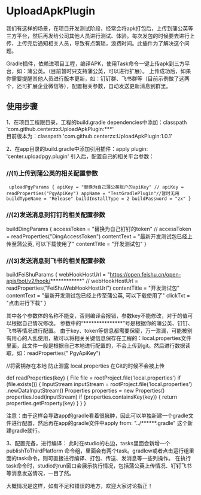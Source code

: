# UploadApkPlugin

我们有这样的场景，在项目开发测试阶段，经常会将apk打包后，上传到蒲公英等三方平台，然后再发给公司其他人员进行测试、体验。每次发包的时候要去进行上传、上传完后通知相关人员，导致有点繁琐，浪费时间。此插件为了解决这个问题。

Gradle插件，依赖进项目工程，编译APK，使用Task命令一键上传apk到三方平台，如：蒲公英。（目前暂时只支持蒲公英，可以进行扩展）。
上传成功后，如果你需要提醒其他人员进行版本更新，如：钉钉群、飞书群等（目前示例做了这两个，还可扩展企业微信等），配置相关参数，自动发送更新消息到群里。

## 使用步骤

1、在项目工程跟目录，工程的build.gradle dependencies中添加：classpath 'com.github.centerzx:UploadApkPlugin:***'  
目前版本为：classpath 'com.github.centerzx:UploadApkPlugin:1.0.1'

2、在app目录的build.gradle中添加引用插件：apply plugin: 'center.uploadpgy.plugin' 引入后，配置自己的相关平台参数：

### //(1)上传到蒲公英的相关配置参数
``
uploadPgyParams {
        apiKey = "替换为自己蒲公英账户的apiKey"
        // apiKey = readProperties("PgyApiKey")
        appName = "TestGradlePlugin"//暂时无用 buildTypeName = "Release"
        buildInstallType = 2 buildPassword = "zx"
    }``

### //(2)发送消息到钉钉的相关配置参数
buildDingParams {
accessToken =  "替换为自己钉钉的token"
// accessToken = readProperties("DingAccessToken")
contentText = "最新开发测试包已经上传至蒲公英, 可以下载使用了"
contentTitle = "开发测试包"
}

### //(3)发送消息到飞书的相关配置参数
buildFeiShuParams {
webHookHostUrl = "https://open.feishu.cn/open-apis/bot/v2/hook/************"
// webHookHostUrl = readProperties("FeiShuWebHookHostUrl")
contentTitle = "开发测试包"
contentText = "最新开发测试包已经上传至蒲公英, 可以下载使用了"
clickTxt = "点击进行下载"
}

其中各个参数体的名称不能变，否则编译会报错，参数key不能修改，对于的值可以根据自己情况修改。
参数中的“***************”号是根据你的蒲公英、钉钉、飞书等情况进行配置。
由于key、token等信息都需要保密，万一泄漏，可能被别有用心的人乱使用，故可以将相关关键信息保存在工程的：local.properties文件里面，此文件一般是根据自己本地进行配置的，不会上传到git。然后进行数据读取，如：readProperties("
PgyApiKey")

//将密钥存在本地 防止泄露 local.properties 在Git的时候不会被上传

def readProperties(key) { File file = rootProject.file('local.properties')
if (file.exists()) { InputStream inputStream = rootProject.file('local.properties')
.newDataInputStream()
Properties properties = new Properties()
properties.load(inputStream)
if (properties.containsKey(key)) { return properties.getProperty(key)
} } }

注意：由于这样会导致app的gradle看着很臃肿，因此可以单独新建一个gradle文件进行配置，然后再在app的gradle文件中apply from: "../******.gradle"
这个新建gradle就行。

3、配置完备，进行编译： 此时在studio的右边，tasks里面会新增一个publishToThirdPlatform
命令组，里面会有两个task。gradlew或者点击运行组里面的task命令，则可直接进行编译、打包、传送、发消息等一些列操作。
在执行task命令时，studio的run窗口会展示执行情况，包括蒲公英上传情况、钉钉飞书等消息发送情况，一目了然。

大概情况是这样，如有不足和错误的地方，欢迎大家讨论指正！
